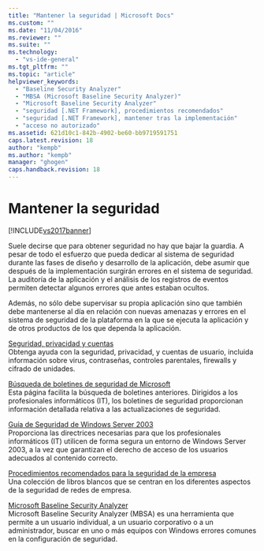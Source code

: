 ```yaml
---
title: "Mantener la seguridad | Microsoft Docs"
ms.custom: ""
ms.date: "11/04/2016"
ms.reviewer: ""
ms.suite: ""
ms.technology: 
  - "vs-ide-general"
ms.tgt_pltfrm: ""
ms.topic: "article"
helpviewer_keywords: 
  - "Baseline Security Analyzer"
  - "MBSA (Microsoft Baseline Security Analyzer)"
  - "Microsoft Baseline Security Analyzer"
  - "seguridad [.NET Framework], procedimientos recomendados"
  - "seguridad [.NET Framework], mantener tras la implementación"
  - "acceso no autorizado"
ms.assetid: 621d10c1-842b-4902-be60-bb9719591751
caps.latest.revision: 18
author: "kempb"
ms.author: "kempb"
manager: "ghogen"
caps.handback.revision: 18
---
```

# Mantener la seguridad
[!INCLUDE[vs2017banner](../code-quality/includes/vs2017banner.md)]

Suele decirse que para obtener seguridad no hay que bajar la guardia.  A pesar de todo el esfuerzo que pueda dedicar al sistema de seguridad durante las fases de diseño y desarrollo de la aplicación, debe asumir que después de la implementación surgirán errores en el sistema de seguridad.  La auditoría de la aplicación y el análisis de los registros de eventos permiten detectar algunos errores que antes estaban ocultos.  
  
 Además, no sólo debe supervisar su propia aplicación sino que también debe mantenerse al día en relación con nuevas amenazas y errores en el sistema de seguridad de la plataforma en la que se ejecuta la aplicación y de otros productos de los que dependa la aplicación.  
  
 [Seguridad, privacidad y cuentas](http://go.microsoft.com/fwlink/?LinkId=72881)  
 Obtenga ayuda con la seguridad, privacidad, y cuentas de usuario, incluida información sobre virus, contraseñas, controles parentales, firewalls y cifrado de unidades.  
  
 [Búsqueda de boletines de seguridad de Microsoft](http://go.microsoft.com/fwlink/?LinkId=110396)  
 Esta página facilita la búsqueda de boletines anteriores.  Dirigidos a los profesionales informáticos \(IT\), los boletines de seguridad proporcionan información detallada relativa a las actualizaciones de seguridad.  
  
 [Guía de Seguridad de Windows Server 2003](http://go.microsoft.com/fwlink/?LinkId=65300)  
 Proporciona las directrices necesarias para que los profesionales informáticos \(IT\) utilicen de forma segura un entorno de Windows Server 2003, a la vez que garantizan el derecho de acceso de los usuarios adecuados al contenido correcto.  
  
 [Procedimientos recomendados para la seguridad de la empresa](http://go.microsoft.com/fwlink/?LinkId=72879)  
 Una colección de libros blancos que se centran en los diferentes aspectos de la seguridad de redes de empresa.  
  
 [Microsoft Baseline Security Analyzer](http://go.microsoft.com/fwlink/?LinkId=9173)  
 Microsoft Baseline Security Analyzer \(MBSA\) es una herramienta que permite a un usuario individual, a un usuario corporativo o a un administrador, buscar en uno o más equipos con Windows errores comunes en la configuración de seguridad.